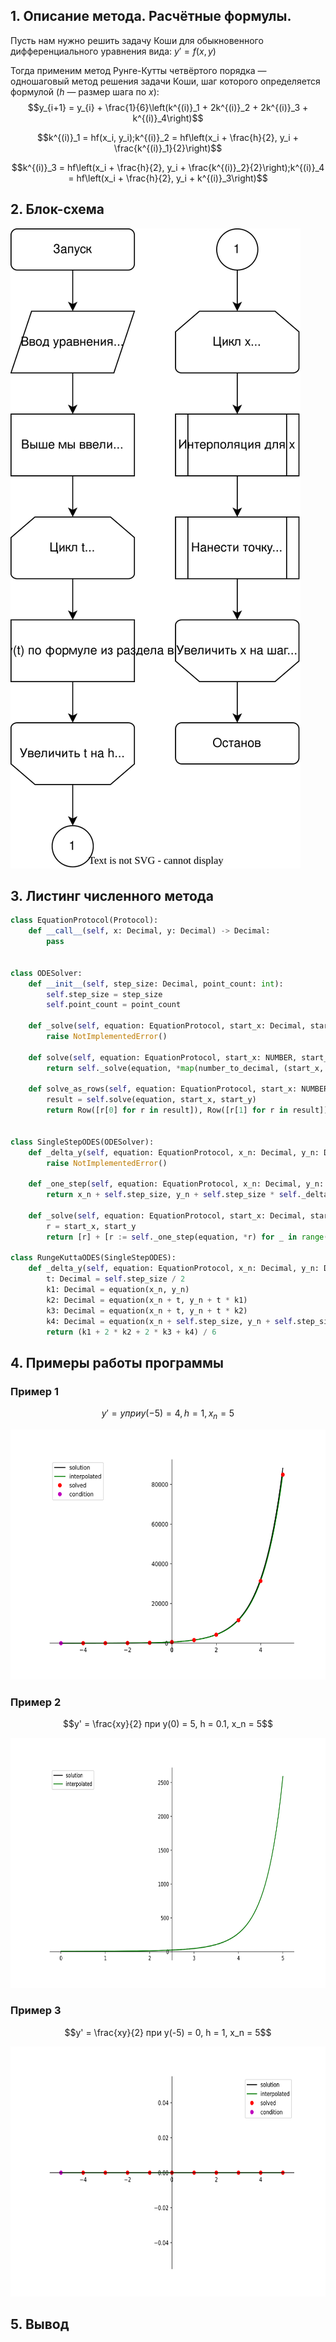 ## 1. Описание метода. Расчётные формулы.
Пусть нам нужно решить задачу Коши для обыкновенного дифференциального уравнения вида:
$y' = f(x, y)$

Тогда применим метод Рунге-Кутты четвёртого порядка — одношаговый метод решения задачи Коши, шаг которого определяется формулой ($h$ — размер шага по $x$):
$$y_{i+1} = y_{i} + \frac{1}{6}\left(k^{(i)}_1 + 2k^{(i)}_2 + 2k^{(i)}_3 + k^{(i)}_4\right)$$

$$k^{(i)}_1 = hf(x_i, y_i);k^{(i)}_2 = hf\left(x_i + \frac{h}{2}, y_i + \frac{k^{(i)}_1}{2}\right)$$

$$k^{(i)}_3 = hf\left(x_i + \frac{h}{2}, y_i + \frac{k^{(i)}_2}{2}\right);k^{(i)}_4 = hf\left(x_i + \frac{h}{2}, y_i + k^{(i)}_3\right)$$

## 2. Блок-схема 
![diagram](../diagrams/5.ode-solving.svg)

## 3. Листинг численного метода
```py
class EquationProtocol(Protocol):
    def __call__(self, x: Decimal, y: Decimal) -> Decimal:
        pass


class ODESolver:
    def __init__(self, step_size: Decimal, point_count: int):
        self.step_size = step_size
        self.point_count = point_count

    def _solve(self, equation: EquationProtocol, start_x: Decimal, start_y: Decimal) -> list[tuple[Decimal, Decimal]]:
        raise NotImplementedError()

    def solve(self, equation: EquationProtocol, start_x: NUMBER, start_y: NUMBER) -> list[tuple[Decimal, Decimal]]:
        return self._solve(equation, *map(number_to_decimal, (start_x, start_y)))

    def solve_as_rows(self, equation: EquationProtocol, start_x: NUMBER, start_y: NUMBER) -> tuple[Row, Row]:
        result = self.solve(equation, start_x, start_y)
        return Row([r[0] for r in result]), Row([r[1] for r in result])


class SingleStepODES(ODESolver):
    def _delta_y(self, equation: EquationProtocol, x_n: Decimal, y_n: Decimal) -> Decimal:
        raise NotImplementedError()

    def _one_step(self, equation: EquationProtocol, x_n: Decimal, y_n: Decimal) -> tuple[Decimal, Decimal]:
        return x_n + self.step_size, y_n + self.step_size * self._delta_y(equation, x_n, y_n)

    def _solve(self, equation: EquationProtocol, start_x: Decimal, start_y: Decimal) -> list[tuple[Decimal, Decimal]]:
        r = start_x, start_y
        return [r] + [r := self._one_step(equation, *r) for _ in range(self.point_count)]

class RungeKuttaODES(SingleStepODES):
    def _delta_y(self, equation: EquationProtocol, x_n: Decimal, y_n: Decimal) -> Decimal:
        t: Decimal = self.step_size / 2
        k1: Decimal = equation(x_n, y_n)
        k2: Decimal = equation(x_n + t, y_n + t * k1)
        k3: Decimal = equation(x_n + t, y_n + t * k2)
        k4: Decimal = equation(x_n + self.step_size, y_n + self.step_size * k3)
        return (k1 + 2 * k2 + 2 * k3 + k4) / 6
```

## 4. Примеры работы программы
### Пример 1
$$y' = y при y(-5) = 4, h = 1, x_n = 5$$

<img src="./graphs/5-1.svg" alt="graph-5-1" height="400"/>

### Пример 2
$$y' = \frac{xy}{2} при y(0) = 5, h = 0.1, x_n = 5$$

<img src="./graphs/5-2.svg" alt="graph-5-2" height="400"/>

### Пример 3
$$y' = \frac{xy}{2} при y(-5) = 0, h = 1, x_n = 5$$

<img src="./graphs/5-3.svg" alt="graph-5-3" height="400"/>

## 5. Вывод

